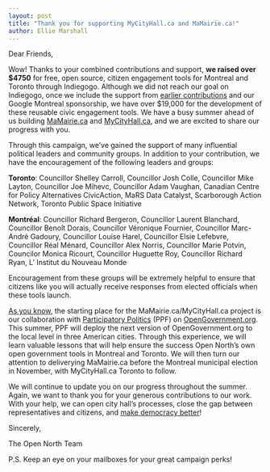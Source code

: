 ```yaml
---
layout: post
title: "Thank you for supporting MyCityHall.ca and MaMairie.ca!"
author: Ellie Marshall
---
```


Dear Friends,

Wow! Thanks to your combined contributions and support, **we raised over $4750** for free, open source, citizen engagement tools for Montreal and Toronto through Indiegogo. Although we did not reach our goal on Indiegogo, once we include the support from [earlier contributions](http://blog.opennorth.ca/canada-day-campaign-raises-4180/) and our Google Montreal sponsorship, we have over $19,000 for the development of these reusable civic engagement tools. We have a busy summer ahead of us building [MaMairie.ca](http://www.mamairie.ca) and [MyCityHall.ca](http://www.mycityhall.ca), and we are excited to share our progress with you.

Through this campaign, we’ve gained the support of many influential political leaders and community groups. In addition to your contribution, we have the encouragement of the following leaders and groups:

**Toronto**: Councillor Shelley Carroll, Councillor Josh Colle, Councillor Mike Layton, Councillor Joe Mihevc, Councillor Adam Vaughan, Canadian Centre for Policy Alternatives
CivicAction, MaRS Data Catalyst, Scarborough Action Network, Toronto Public Space Initiative

**Montréal**: Councillor Richard Bergeron, Councillor Laurent Blanchard, Councillor Benoît Dorais, Councillor Véronique Fournier, Councillor Marc-André Gadoury, Councillor Louise Harel, Councillor Elsie Lefebvre, Councillor Réal Ménard, Councillor Alex Norris, Councillor Marie Potvin, Councilor Monica Ricourt, Councillor Huguette Roy, Councillor Richard Ryan, L’ Institut du Nouveau Monde

Encouragement from these groups will be extremely helpful to ensure that citizens like you will actually receive responses from elected officials when these tools launch.

[As you know](http://blog.opennorth.ca/2013/02/19/introducing-mycityhall/), the starting place for the MaMairie.ca/MyCityHall.ca project is our collaboration with [Participatory Politics](http://participatorypolitics.org/) (PPF) on [OpenGovernment.org](http://www.opengovernment.org). This summer, PPF will deploy the next version of OpenGovernment.org to the local level in three American cities. Through this experience, we will learn valuable lessons that will help ensure the success Open North’s own open government tools in Montreal and Toronto. We will then turn our attention to deliverying MaMairie.ca before the Montreal municipal election in November, with MyCityHall.ca Toronto to follow.

We will continue to update you on our progress throughout the summer. Again, we want to thank you for your generous contributions to our work. With your help, we can open city hall’s processes, close the gap between representatives and citizens, and [make democracy better](http://opennorth.ca/about/)!

Sincerely,

The Open North Team

P.S. Keep an eye on your mailboxes for your great campaign perks!